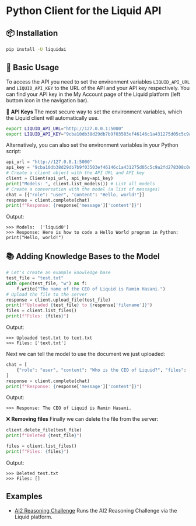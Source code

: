 # Python Client for the Liquid API

## 📦 Installation
```bash
pip install -U liquidai
```

## 💬 Basic Usage

To access the API you need to set the environment variables `LIQUID_API_URL` and `LIQUID_API_KEY` to the URL of the API and your API key respectively.
You can find your API key in the My Account page of the Liquid platform (left buttom icon in the navigation bar).

🔐 **API Keys** The most secure way to set the environment variables, which the Liquid client will automatically use.
```bash
export LIQUID_API_URL="http://127.0.0.1:5000"
export LIQUID_API_KEY="9cba10db38d29db7b9f03503ef46146c1a431275d05c5c9a2fd278308c0d785d"
```

Alternatively, you can also set the environment variables in your Python script:
```python
api_url = "http://127.0.0.1:5000"
api_key = "9cba10db38d29db7b9f03503ef46146c1a431275d05c5c9a2fd278308c0d785d"
# Create a client object with the API URL and API key
client = Client(api_url, api_key=api_key)
print("Models: ", client.list_models()) # List all models
# Create a conversation with the model (a list of messages)
chat = [{"role": "user", "content": "Hello, world!"}]
response = client.complete(chat)
print(f"Response: {response['message']['content']}")
```
Output:
```
>>> Models:  ['liquid0']
>>> Response: Here is how to code a Hello World program in Python: print("Hello, world!")
```

## 📚 Adding Knowledge Bases to the Model
```python
# Let's create an example knowledge base
test_file = "test.txt"
with open(test_file, "w") as f:
    f.write("The name of the CEO of Liquid is Ramin Hasani.")
# Upload the file to the server
response = client.upload_file(test_file)
print(f"Uploaded {test_file} to {response['filename']}")
files = client.list_files()
print(f"Files: {files}")
```

Output:
```
>>> Uploaded test.txt to text.txt
>>> Files: ['text.txt']
```

Next we can tell the model to use the document we just uploaded:

```python
chat = [
    {"role": "user", "content": "Who is the CEO of Liquid?", "files": ["test.txt"]}
]
response = client.complete(chat)
print(f"Response: {response['message']['content']}")
```
Output:
```
>>> Response: The CEO of Liquid is Ramin Hasani.
```

❌ **Removing files** Finally we can delete the file from the server:

```python
client.delete_file(test_file)
print(f"Deleted {test_file}")

files = client.list_files()
print(f"Files: {files}")
```
Output:
```
>>> Deleted test.txt
>>> Files: []
```

## Examples

- [AI2 Reasoning Challenge](https://github.com/Liquid4All/liquid_client/tree/main/examples/run_ai2rc.py) Runs the AI2 Reasoning Challenge via the Liquid platform.

